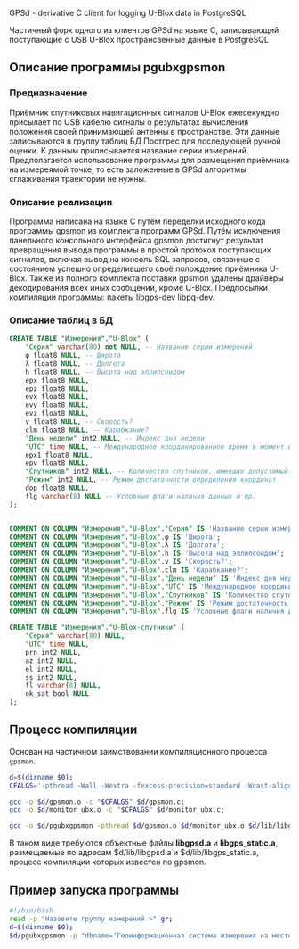 GPSd - derivative C client for logging U-Blox data in PostgreSQL

Частичный форк одного из клиентов GPSd на языке C, записывающий поступающие с USB U-Blox пространсвенные данные в PostgreSQL

## Описание программы pgubxgpsmon

### Предназначение
Приёмник спутниковых навигационных сигналов U-Blox ежесекундно присылает по USB кабелю сигналы о результатах вычисления положения своей принимающей антенны в пространстве. Эти данные записываются в группу таблиц БД Постгрес для последующей ручной оценки. К данным приписывается название серии измерений. Предполагается использование программы для размещения приёмника на измереямой точке, то есть заложенные в GPSd алгоритмы сглаживания траектории не нужны.

### Описание реализации
Программа написана на языке C путём переделки исходного кода программы gpsmon из комплекта программ GPSd. Путём исключения панельного консольного интерфейса gpsmon достигнут результат превращения вывода программы в простой протокол поступающих сигналов, включая вывод на консоль SQL запросов, связанные с состоянием успешно определившего своё полождение приёмника U-Blox. Также из полного комплекта поставки gpsmon удалены драйверы декодирования всех иных сообщений, кроме U-Blox. Предпосылки компиляции программы: пакеты libgps-dev libpq-dev.

### Описание таблиц в БД
```SQL
CREATE TABLE "Измерения"."U-Blox" (
	"Серия" varchar(80) not NULL, -- Название серии измерений
	φ float8 NULL, -- Широта
	λ float8 NULL, -- Долгота
	h float8 NULL, -- Высота над эллипсоидом
	epx float8 NULL,
	epz float8 NULL,
	evx float8 NULL,
	evy float8 NULL,
	evz float8 NULL,
	v float8 NULL, -- Скорость?
	clm float8 NULL, -- Карабкание?
	"День недели" int2 NULL, -- Индекс дня недели
	"UTC" time NULL, -- Международное координированное время в момент измерения
	epx1 float8 NULL,
	epv float8 NULL,
	"Спутников" int2 NULL, -- Количество спутников, имевших допустимый сигнал при измерении
	"Режим" int2 NULL, -- Режим достаточности определения координат
	dop float8 NULL,
	flg varchar(8) NULL -- Условные флаги наличия данных и пр.
);


COMMENT ON COLUMN "Измерения"."U-Blox"."Серия" IS 'Название серии измерений';
COMMENT ON COLUMN "Измерения"."U-Blox".φ IS 'Широта';
COMMENT ON COLUMN "Измерения"."U-Blox".λ IS 'Долгота';
COMMENT ON COLUMN "Измерения"."U-Blox".h IS 'Высота над эллипсоидом';
COMMENT ON COLUMN "Измерения"."U-Blox".v IS 'Скорость?';
COMMENT ON COLUMN "Измерения"."U-Blox".clm IS 'Карабкание?';
COMMENT ON COLUMN "Измерения"."U-Blox"."День недели" IS 'Индекс дня недели';
COMMENT ON COLUMN "Измерения"."U-Blox"."UTC" IS 'Международное координированное время в момент измерения';
COMMENT ON COLUMN "Измерения"."U-Blox"."Спутников" IS 'Количество спутников, имевших допустимый сигнал при измерении';
COMMENT ON COLUMN "Измерения"."U-Blox"."Режим" IS 'Режим достаточности определения координат';
COMMENT ON COLUMN "Измерения"."U-Blox".flg IS 'Условные флаги наличия данных и пр.';

CREATE TABLE "Измерения"."U-Blox-спутники" (
	"Серия" varchar(80) NULL,
	"UTC" time NULL,
	prn int2 NULL,
	az int2 NULL,
	el int2 NULL,
	ss int2 NULL,
	fl varchar(8) NULL,
	ok_sat bool NULL
);
```

## Процесс компиляции

Основан на частичном заимствовании компиляционного процесса `gpsmon`.

```sh
d=$(dirname $0);
CFALGS='-pthread -Wall -Wextra -fexcess-precision=standard -Wcast-align -Wcast-qual -Wimplicit-fallthrough -Wmissing-declarations -Wmissing-prototypes -Wno-missing-field-initializers -Wno-uninitialized -Wpointer-arith -Wreturn-type -Wstrict-prototypes -Wundef -Wvla -O2 -pthread -D_DEFAULT_SOURCE -D_XOPEN_SOURCE=600 -I/usr/include/postgresql';

gcc -o $d/gpsmon.o -c "$CFALGS" $d/gpsmon.c;
gcc -o $d/monitor_ubx.o -c "$CFALGS" $d/monitor_ubx.c;

gcc -o $d/pgubxgpsmon -pthread $d/gpsmon.o $d/monitor_ubx.o $d/lib/libgpsd.a $d/lib/libgps_static.a -lm -lrt -lncurses -ltinfo -lpq;
```

В таком виде  требуются объектные файлы  **libgpsd.a** и **libgps_static.a**, размещаемые по адресам $d/lib/libgpsd.a и $d/lib/libgps_static.a, процесс компиляции которых известен по gpsmon.

## Пример запуска программы
```sh
#!/bin/bash
read -p "Назовите группу измерений >" gr;
d=$(dirname $0);
$d/pgubxgpsmon -p "dbname='Геоинформационная система измерения на местности' host=localhost port=5432 connect_timeout=10" -s "$gr";
```

